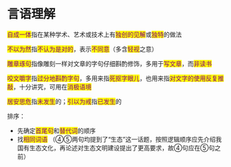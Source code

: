 # 言语理解

<mark style="color:purple;">自成一体</mark>指在某种学术、艺术或技术上有<mark style="color:purple;">独创的见解</mark>或<mark style="color:purple;">独特</mark>的做法

<mark style="color:purple;">不以为然</mark>指<mark style="color:purple;">不认为是对的</mark>，表示<mark style="color:purple;">不同意</mark>（多含<mark style="color:purple;">轻视</mark>之意）

<mark style="color:purple;">雕章琢句</mark>指像雕刻一样对文章的字句仔细斟酌修饰，多用于<mark style="color:purple;">写文章</mark>，而<mark style="color:purple;">非读书</mark>

<mark style="color:purple;">咬文嚼字</mark>指<mark style="color:purple;">过分地斟酌字句</mark>，多用来指<mark style="color:purple;">死抠字眼儿</mark>，也用来指<mark style="color:purple;">对文字的使用反复推敲</mark>，十分讲究，可用在<mark style="color:purple;">消极语境</mark>

<mark style="color:purple;">居安思危</mark>指<mark style="color:purple;">未发生</mark>的；<mark style="color:purple;">引以为戒</mark>指<mark style="color:purple;">已发生</mark>的

排序：

* 先确定<mark style="color:purple;">首尾句</mark>和<mark style="color:purple;">替代词</mark>的顺序
* 找<mark style="color:purple;">相同词语</mark> （④⑤两句均提到了“生态”这一话题，按照逻辑顺序应先介绍我国有生态文化，再论述对生态文明建设提出了更高要求，故④句应在⑤句之前）
